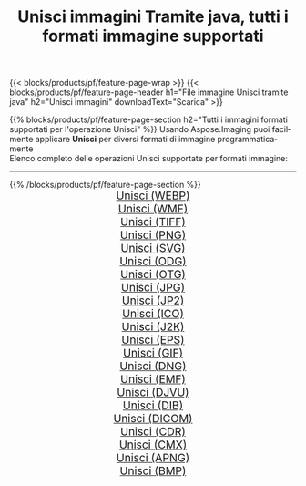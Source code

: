 ﻿---
title: Unisci immagini Tramite java, tutti i formati immagine supportati 
weight: 3920
url: /it/java/merge 
lang: it
langdirlevel: 2
locales: zh-hans,ja,it,ru,de,es,fr,nl,id,lt,pl,pt,vi,tr,ko,zh-hant,ar,hi,th,sv,cs,uk,he
description: Usando Aspose.Imaging puoi facilmente Unisci immagini tramite java
---

{{< blocks/products/pf/feature-page-wrap >}}
{{< blocks/products/pf/feature-page-header h1="File immagine Unisci tramite java" h2="Unisci immagini" downloadText="Scarica" >}}


{{% blocks/products/pf/feature-page-section  h2="Tutti i immagini formati supportati per l'operazione Unisci" %}}
Usando Aspose.Imaging puoi facilmente applicare **Unisci** per diversi formati di immagine programmaticamente
<br/>
Elenco completo delle operazioni Unisci supportate per formati immagine:
<hr/>
{{% /blocks/products/pf/feature-page-section %}}
<div class="container-fluid productfamilypage bg-gray">
    <div class="convertypes bg-gray agp-content section">
        <div class="container">
		<div class="row other-converters" style="gap: 10px;font-size: 19px;text-align:center;">
		    <div class='col-md-2 other-converter remove-lp remove-rp'><a href="/imaging/it/java/merge/webp" style="padding:15px;">Unisci (WEBP)</a></div><div class='col-md-2 other-converter remove-lp remove-rp'><a href="/imaging/it/java/merge/wmf" style="padding:15px;">Unisci (WMF)</a></div><div class='col-md-2 other-converter remove-lp remove-rp'><a href="/imaging/it/java/merge/tiff" style="padding:15px;">Unisci (TIFF)</a></div><div class='col-md-2 other-converter remove-lp remove-rp'><a href="/imaging/it/java/merge/png" style="padding:15px;">Unisci (PNG)</a></div><div class='col-md-2 other-converter remove-lp remove-rp'><a href="/imaging/it/java/merge/svg" style="padding:15px;">Unisci (SVG)</a></div><div class='col-md-2 other-converter remove-lp remove-rp'><a href="/imaging/it/java/merge/odg" style="padding:15px;">Unisci (ODG)</a></div><div class='col-md-2 other-converter remove-lp remove-rp'><a href="/imaging/it/java/merge/otg" style="padding:15px;">Unisci (OTG)</a></div><div class='col-md-2 other-converter remove-lp remove-rp'><a href="/imaging/it/java/merge/jpg" style="padding:15px;">Unisci (JPG)</a></div><div class='col-md-2 other-converter remove-lp remove-rp'><a href="/imaging/it/java/merge/jp2" style="padding:15px;">Unisci (JP2)</a></div><div class='col-md-2 other-converter remove-lp remove-rp'><a href="/imaging/it/java/merge/ico" style="padding:15px;">Unisci (ICO)</a></div><div class='col-md-2 other-converter remove-lp remove-rp'><a href="/imaging/it/java/merge/j2k" style="padding:15px;">Unisci (J2K)</a></div><div class='col-md-2 other-converter remove-lp remove-rp'><a href="/imaging/it/java/merge/eps" style="padding:15px;">Unisci (EPS)</a></div><div class='col-md-2 other-converter remove-lp remove-rp'><a href="/imaging/it/java/merge/gif" style="padding:15px;">Unisci (GIF)</a></div><div class='col-md-2 other-converter remove-lp remove-rp'><a href="/imaging/it/java/merge/dng" style="padding:15px;">Unisci (DNG)</a></div><div class='col-md-2 other-converter remove-lp remove-rp'><a href="/imaging/it/java/merge/emf" style="padding:15px;">Unisci (EMF)</a></div><div class='col-md-2 other-converter remove-lp remove-rp'><a href="/imaging/it/java/merge/djvu" style="padding:15px;">Unisci (DJVU)</a></div><div class='col-md-2 other-converter remove-lp remove-rp'><a href="/imaging/it/java/merge/dib" style="padding:15px;">Unisci (DIB)</a></div><div class='col-md-2 other-converter remove-lp remove-rp'><a href="/imaging/it/java/merge/dicom" style="padding:15px;">Unisci (DICOM)</a></div><div class='col-md-2 other-converter remove-lp remove-rp'><a href="/imaging/it/java/merge/cdr" style="padding:15px;">Unisci (CDR)</a></div><div class='col-md-2 other-converter remove-lp remove-rp'><a href="/imaging/it/java/merge/cmx" style="padding:15px;">Unisci (CMX)</a></div><div class='col-md-2 other-converter remove-lp remove-rp'><a href="/imaging/it/java/merge/apng" style="padding:15px;">Unisci (APNG)</a></div><div class='col-md-2 other-converter remove-lp remove-rp'><a href="/imaging/it/java/merge/bmp" style="padding:15px;">Unisci (BMP)</a></div>
                </div>
        </div>
    </div>
</div>
<br/>
